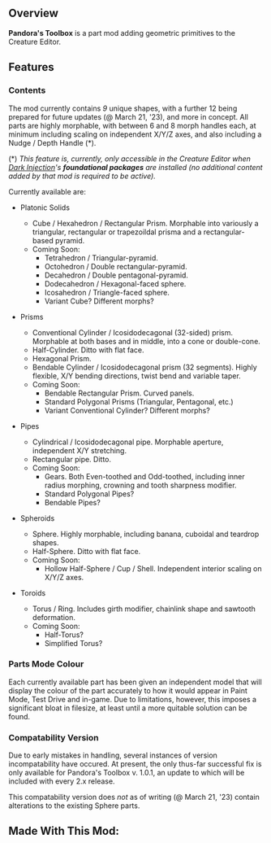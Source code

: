 ## Overview
**Pandora's Toolbox** is a part mod adding geometric primitives to the Creature Editor.

## Features

### Contents
The mod currently contains *9* unique shapes, with a further 12 being prepared for future updates (@ March 21, '23), and more in concept. All parts are highly morphable, with between 6 and 8 morph handles each, at minimum including scaling on independent X/Y/Z axes, and also including a Nudge / Depth Handle (*).

(*) *This feature is, currently, only accessible in the Creature Editor when [Dark Injection](https://davoonline.com/sporemodder/rob55rod/DarkInjection/)'s __foundational packages__ are installed (no additional content added by that mod is required to be active).*

Currently available are:

* Platonic Solids
  * Cube / Hexahedron / Rectangular Prism. Morphable into variously a triangular, rectangular or trapezoildal prisma and a rectangular-based pyramid.
  * Coming Soon:
    * Tetrahedron / Triangular-pyramid.
    * Octohedron / Double rectangular-pyramid.
    * Decahedron / Double pentagonal-pyramid.
    * Dodecahedron / Hexagonal-faced sphere.
    * Icosahedron / Triangle-faced sphere.
    * Variant Cube? Different morphs?

* Prisms
  * Conventional Cylinder / Icosidodecagonal (32-sided) prism. Morphable at both bases and in middle, into a cone or double-cone.
  * Half-Cylinder. Ditto with flat face.
  * Hexagonal Prism.
  * Bendable Cylinder / Icosidodecagonal prism (32 segments). Highly flexible, X/Y bending directions, twist bend and variable taper.
  * Coming Soon:
    * Bendable Rectangular Prism. Curved panels.
    * Standard Polygonal Prisms (Triangular, Pentagonal, etc.)
    * Variant Conventional Cylinder? Different morphs?

* Pipes
  * Cylindrical / Icosidodecagonal pipe. Morphable aperture, independent X/Y stretching.
  * Rectangular pipe. Ditto.
  * Coming Soon:
    * Gears. Both Even-toothed and Odd-toothed, including inner radius morphing, crowning and tooth sharpness modifier.
    * Standard Polygonal Pipes?
    * Bendable Pipes?
    
* Spheroids
  * Sphere. Highly morphable, including banana, cuboidal and teardrop shapes.
  * Half-Sphere. Ditto with flat face.
  * Coming Soon:
    * Hollow Half-Sphere / Cup / Shell. Independent interior scaling on X/Y/Z axes. 

* Toroids
  * Torus / Ring. Includes girth modifier, chainlink shape and sawtooth deformation.
  * Coming Soon:
    * Half-Torus?
    * Simplified Torus?

### Parts Mode Colour
Each currently available part has been given an independent model that will display the colour of the part accurately to how it would appear in Paint Mode, Test Drive and in-game. Due to limitations, however, this imposes a significant bloat in filesize, at least until a more quitable solution can be found. 

### Compatability Version
Due to early mistakes in handling, several instances of version incompatability have occured. At present, the only thus-far successful fix is only available for Pandora's Toolbox v. 1.0.1, an update to which will be included with every 2.x release.

This compatability version does *not* as of writing (@ March 21, '23) contain alterations to the existing Sphere parts.

## Made With This Mod:
